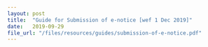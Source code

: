 ```yaml
---
layout: post
title:  "Guide for Submission of e-notice [wef 1 Dec 2019]"
date:   2019-09-29
file_url: "/files/resources/guides/submission-of-e-notice.pdf"
---
```

